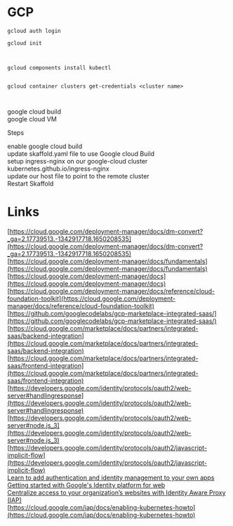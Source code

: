 
# GCP  

```
gcloud auth login  

gcloud init  



gcloud components install kubectl  


gcloud container clusters get-credentials <cluster name>  



```

google cloud build  
google cloud VM  


Steps  

enable google cloud build  
update skaffold.yaml file to use Google cloud Build  
setup ingress-nginx on our google-cloud cluster  kubernetes.github.io/ingress-nginx  
update our host file to point to the remote cluster  
Restart Skaffold  






# Links  

[https://cloud.google.com/deployment-manager/docs/dm-convert?_ga=2.17739513.-1342917718.1650208535](https://cloud.google.com/deployment-manager/docs/dm-convert?_ga=2.17739513.-1342917718.1650208535)  
[https://cloud.google.com/deployment-manager/docs/fundamentals](https://cloud.google.com/deployment-manager/docs/fundamentals)  
[https://cloud.google.com/deployment-manager/docs](https://cloud.google.com/deployment-manager/docs)  
[https://cloud.google.com/deployment-manager/docs/reference/cloud-foundation-toolkit](https://cloud.google.com/deployment-manager/docs/reference/cloud-foundation-toolkit)  
[https://github.com/googlecodelabs/gcp-marketplace-integrated-saas/](https://github.com/googlecodelabs/gcp-marketplace-integrated-saas/)  
[https://cloud.google.com/marketplace/docs/partners/integrated-saas/backend-integration](https://cloud.google.com/marketplace/docs/partners/integrated-saas/backend-integration)  
[https://cloud.google.com/marketplace/docs/partners/integrated-saas/frontend-integration](https://cloud.google.com/marketplace/docs/partners/integrated-saas/frontend-integration)  
[https://developers.google.com/identity/protocols/oauth2/web-server#handlingresponse](https://developers.google.com/identity/protocols/oauth2/web-server#handlingresponse)  
[https://developers.google.com/identity/protocols/oauth2/web-server#node.js_3](https://developers.google.com/identity/protocols/oauth2/web-server#node.js_3)  
[https://developers.google.com/identity/protocols/oauth2/javascript-implicit-flow](https://developers.google.com/identity/protocols/oauth2/javascript-implicit-flow)  
[Learn to add authentication and identity management to your own apps](https://youtu.be/OkqRTNluXOg)  
[Getting started with Google's Identity platform for web](https://youtu.be/ny92vcpOQFs)  
[Centralize access to your organization’s websites with Identity Aware Proxy (IAP)](https://youtu.be/xM9-FSU5MoY)  
[https://cloud.google.com/iap/docs/enabling-kubernetes-howto](https://cloud.google.com/iap/docs/enabling-kubernetes-howto)  
